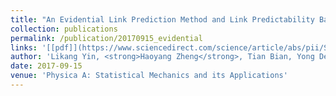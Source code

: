 ```yaml
---
title: "An Evidential Link Prediction Method and Link Predictability Based on Shannon Entropy"
collection: publications
permalink: /publication/20170915_evidential
links: '[[pdf]](https://www.sciencedirect.com/science/article/abs/pii/S0378437117304302)'
author: 'Likang Yin, <strong>Haoyang Zheng</strong>, Tian Bian, Yong Deng'
date: 2017-09-15
venue: 'Physica A: Statistical Mechanics and its Applications'
---
```

